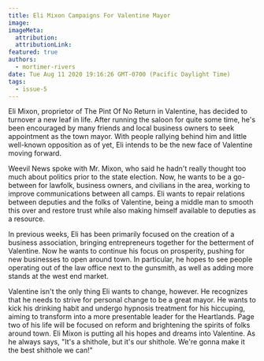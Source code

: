 ```yaml
---
title: Eli Mixon Campaigns For Valentine Mayor
image:
imageMeta:
  attribution:
  attributionLink:
featured: true
authors: 
  - mortimer-rivers
date: Tue Aug 11 2020 19:16:26 GMT-0700 (Pacific Daylight Time)
tags:
  - issue-5
---
```


Eli Mixon, proprietor of The Pint Of No Return in Valentine, has decided to turnover a new leaf in 
life. After running the saloon for quite some time, he's been encouraged by many friends and local 
business owners to seek appointment as the town mayor. With people rallying behind him and little 
well-known opposition as of yet, Eli intends to be the new face of Valentine moving forward.

Weevil News spoke with Mr. Mixon, who said he hadn't really thought too much about politics prior to 
the state election. Now, he wants to be a go-between for lawfolk, business owners, and civilians in 
the area, working to improve communications between all camps. Eli wants to repair relations between 
deputies and the folks of Valentine, being a middle man to smooth this over and restore trust while 
also making himself available to deputies as a resource.

In previous weeks, Eli has been primarily focused on the creation of a business association, bringing 
entrepreneurs together for the betterment of Valentine. Now he wants to continue his focus on 
prosperity, pushing for new businesses to open around town. In particular, he hopes to see people 
operating out of the law office next to the gunsmith, as well as adding more stands at the west end 
market.   

Valentine isn't the only thing Eli wants to change, however. He recognizes that he needs to strive 
for personal change to be a great mayor. He wants to kick his drinking habit and undergo hypnosis 
treatment for his hiccuping, aiming to transform into a more presentable leader for the Heartlands. 
Page two of his life will be focused on reform and brightening the spirits of folks around town. Eli 
Mixon is putting all his hopes and dreams into Valentine. As he always says, "It's a shithole, but 
it's our shithole. We're gonna make it the best shithole we can!" 

